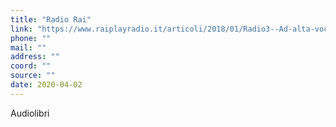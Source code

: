 ```yaml
---
title: "Radio Rai"
link: "https://www.raiplayradio.it/articoli/2018/01/Radio3--Ad-alta-voce--tutti-i-romanzi-f91c61a8-0021-40ca-a62f-514b841b558b.html?fbclid=IwAR0vcjtjqUaHOF1qrJ-sUc60MUf4xP_frkrldBEcCGNG_tTFN8Eux6P3qpw"
phone: ""
mail: ""
address: ""
coord: ""
source: ""
date: 2020-04-02
---
```


Audiolibri
